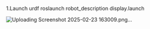 1.Launch urdf
roslaunch robot_description display.launch

![Uploading Screenshot 2025-02-23 163009.png…]()
